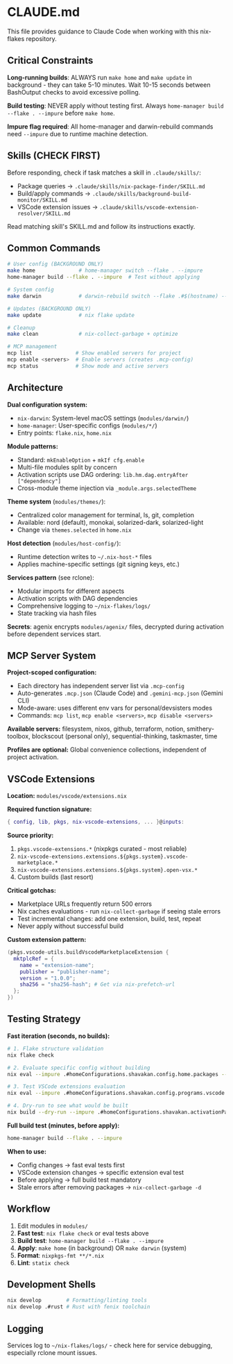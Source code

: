 # CLAUDE.md

This file provides guidance to Claude Code when working with this nix-flakes repository.

## Critical Constraints

**Long-running builds**: ALWAYS run `make home` and `make update` in background - they can take 5-10 minutes. Wait 10-15 seconds between BashOutput checks to avoid excessive polling.

**Build testing**: NEVER apply without testing first. Always `home-manager build --flake . --impure` before `make home`.

**Impure flag required**: All home-manager and darwin-rebuild commands need `--impure` due to runtime machine detection.

## Skills (CHECK FIRST)

Before responding, check if task matches a skill in `.claude/skills/`:
- Package queries → `.claude/skills/nix-package-finder/SKILL.md`
- Build/apply commands → `.claude/skills/background-build-monitor/SKILL.md`
- VSCode extension issues → `.claude/skills/vscode-extension-resolver/SKILL.md`

Read matching skill's SKILL.md and follow its instructions exactly.

## Common Commands

```bash
# User config (BACKGROUND ONLY)
make home              # home-manager switch --flake . --impure
home-manager build --flake . --impure  # Test without applying

# System config
make darwin            # darwin-rebuild switch --flake .#$(hostname) --impure

# Updates (BACKGROUND ONLY)
make update            # nix flake update

# Cleanup
make clean             # nix-collect-garbage + optimize

# MCP management
mcp list              # Show enabled servers for project
mcp enable <servers>  # Enable servers (creates .mcp-config)
mcp status            # Show mode and active servers
```

## Architecture

**Dual configuration system:**
- `nix-darwin`: System-level macOS settings (`modules/darwin/`)
- `home-manager`: User-specific configs (`modules/*/`)
- Entry points: `flake.nix`, `home.nix`

**Module patterns:**
- Standard: `mkEnableOption` + `mkIf cfg.enable`
- Multi-file modules split by concern
- Activation scripts use DAG ordering: `lib.hm.dag.entryAfter ["dependency"]`
- Cross-module theme injection via `_module.args.selectedTheme`

**Theme system** (`modules/themes/`):
- Centralized color management for terminal, ls, git, completion
- Available: nord (default), monokai, solarized-dark, solarized-light
- Change via `themes.selected` in `home.nix`

**Host detection** (`modules/host-config/`):
- Runtime detection writes to `~/.nix-host-*` files
- Applies machine-specific settings (git signing keys, etc.)

**Services pattern** (see rclone):
- Modular imports for different aspects
- Activation scripts with DAG dependencies
- Comprehensive logging to `~/nix-flakes/logs/`
- State tracking via hash files

**Secrets**: agenix encrypts `modules/agenix/` files, decrypted during activation before dependent services start.

## MCP Server System

**Project-scoped configuration:**
- Each directory has independent server list via `.mcp-config`
- Auto-generates `.mcp.json` (Claude Code) and `.gemini-mcp.json` (Gemini CLI)
- Mode-aware: uses different env vars for personal/devsisters modes
- Commands: `mcp list`, `mcp enable <servers>`, `mcp disable <servers>`

**Available servers:** filesystem, nixos, github, terraform, notion, smithery-toolbox, blockscout (personal only), sequential-thinking, taskmaster, time

**Profiles are optional:** Global convenience collections, independent of project activation.

## VSCode Extensions

**Location:** `modules/vscode/extensions.nix`

**Required function signature:**
```nix
{ config, lib, pkgs, nix-vscode-extensions, ... }@inputs:
```

**Source priority:**
1. `pkgs.vscode-extensions.*` (nixpkgs curated - most reliable)
2. `nix-vscode-extensions.extensions.${pkgs.system}.vscode-marketplace.*`
3. `nix-vscode-extensions.extensions.${pkgs.system}.open-vsx.*`
4. Custom builds (last resort)

**Critical gotchas:**
- Marketplace URLs frequently return 500 errors
- Nix caches evaluations - run `nix-collect-garbage` if seeing stale errors
- Test incremental changes: add one extension, build, test, repeat
- Never apply without successful build

**Custom extension pattern:**
```nix
(pkgs.vscode-utils.buildVscodeMarketplaceExtension {
  mktplcRef = {
    name = "extension-name";
    publisher = "publisher-name";
    version = "1.0.0";
    sha256 = "sha256-hash"; # Get via nix-prefetch-url
  };
})
```

## Testing Strategy

**Fast iteration (seconds, no builds):**
```bash
# 1. Flake structure validation
nix flake check

# 2. Evaluate specific config without building
nix eval --impure .#homeConfigurations.shavakan.config.home.packages --apply 'x: builtins.length x'

# 3. Test VSCode extensions evaluation
nix eval --impure .#homeConfigurations.shavakan.config.programs.vscode.profiles.default.extensions --apply 'x: builtins.length x'

# 4. Dry-run to see what would be built
nix build --dry-run --impure .#homeConfigurations.shavakan.activationPackage
```

**Full build test (minutes, before apply):**
```bash
home-manager build --flake . --impure
```

**When to use:**
- Config changes → fast eval tests first
- VSCode extension changes → specific extension eval test
- Before applying → full build test mandatory
- Stale errors after removing packages → `nix-collect-garbage -d`

## Workflow

1. Edit modules in `modules/`
2. **Fast test**: `nix flake check` or eval tests above
3. **Build test**: `home-manager build --flake . --impure`
4. **Apply**: `make home` (in background) OR `make darwin` (system)
5. **Format**: `nixpkgs-fmt **/*.nix`
6. **Lint**: `statix check`

## Development Shells

```bash
nix develop        # Formatting/linting tools
nix develop .#rust # Rust with fenix toolchain
```

## Logging

Services log to `~/nix-flakes/logs/` - check here for service debugging, especially rclone mount issues.
